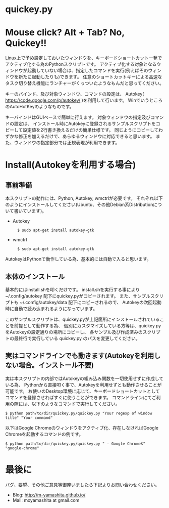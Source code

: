 quickey.py
==========

# Mouse click? Alt + Tab? No, Quickey!!
Linux上で予め設定しておいたウィンドウを、キーボードショートカット一発でアクティブ化する為のPythonスクリプトです。
アクティブ化する対象となるウィンドウが起動していない場合は、指定したコマンドを実行(例えばそのウィンドウを新たに起動したりも)できます。
任意のショートカットキーによる高速なタスク切り替え機能にランチャーがくっついたようなもんだと思ってください。

キーのバインド、及び対象ウィンドウ、コマンドの設定は、
Autokey( https://code.google.com/p/autokey/ )を利用して行います。
WinでいうところのAutoHotKeyのようなものです。

キーバインドはGUIベースで簡単に行えます。
対象ウィンドウの指定及びコマンドの設定は、
インストール時にAutokeyに登録されるサンプルスクリプトをコピーして設定値を2行書き換えるだけの簡単仕様です。
同じようにコピーしてわずかな修正を加えるだけで、あらゆるウィンドウに対応できると思います。
また、ウィンドウの指定部分では正規表現が利用できます。

# Install(Autokeyを利用する場合)

## 事前準備

本スクリプトの動作には、Python, Autokey, wmctrlが必要です。
それぞれ以下のようにインストールしてください(Ubuntu、その他Debian系Distributionについて書いています)。

- Autokey

        $ sudo apt-get install autokey-gtk

- wmctrl

        $ sudo apt-get install autokey-gtk

AutokeyはPythonで動作している為、基本的には自動で入ると思います。

## 本体のインストール

基本的にはinstall.shを叩くだけです。
install.shを実行する事により ~/.config/autokey 配下にquickey.pyがコピーされます。
また、サンプルスクリプトも ~/.config/autokey/data 配下にコピーされるので、
Autokeyの次回起動時に自動で読み込まれるようになっています。

このサンプルスクリプトは、quickey.pyが上記箇所にインストールされていることを前提として動作する為、
個別にカスタマイズしている方等は、quickey.pyをAutokeyの設定通りの場所にコピーし、
各サンプル及び作成済みのスクリプトの最終行で実行している quickey.py のパスを変更してください。

## 実はコマンドラインでも動きます(Autokeyを利用しない場合。インストール不要)

実は本スクリプトの内部ではAutokeyの組み込み関数を一切使用せずに作成している為、
Pythonから直接叩く事で、Autokeyを利用せずとも動作させることが可能です。
お使いのDesktop環境に応じて、キーボードショートカットとしてコマンドを登録させればすぐに使うことができます。
コマンドラインにてご利用の際には、以下のようなコマンドで実行してください。

    $ python path/to/dir/quickey.py/quickey.py "Your regexp of window title" "Your command"

以下はGoogle Chromeのウィンドウをアクティブ化、存在しなければGoogle Chromeを起動するコマンドの例です。

    $ python path/to/dir/quickey.py/quickey.py " - Google Chrome$" "google-chrome"

# 最後に

バグ、要望、その他ご意見等御座いましたら下記よりお問い合わせください。

- Blog: http://m-yamashita.github.io/
- Mail: mxyamashita at gmail.com
